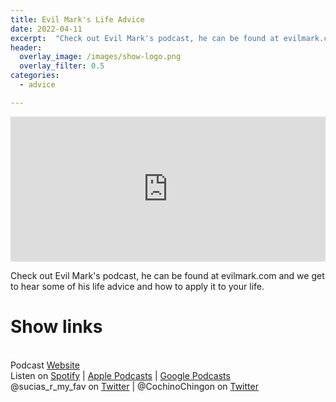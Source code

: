 ```yaml
---
title: Evil Mark's Life Advice
date: 2022-04-11
excerpt:  "Check out Evil Mark's podcast, he can be found at evilmark.com and we get to hear some of his life advice and how to apply it to your life."
header:
  overlay_image: /images/show-logo.png
  overlay_filter: 0.5
categories:
  - advice    

---
```

<iframe src='https://open.spotify.com/embed/episode/6qDz5MRXCLlNAeSVqpcDmX' width='100%' height='232' frameborder='0' allowtransparency='true' allow='encrypted-media'></iframe>

Check out Evil Mark's podcast, he can be found at evilmark.com and we get to hear some of his life advice and how to apply it to your life.

# Show links

<br> Podcast [Website](https://sucias.xyz)<a href='https://sucias.xyz'><i class='fas fa-link'></i></a>
<br> Listen on [Spotify](https://open.spotify.com/show/3XjoipCU3QzeIaQAAQpBdW)<a href='https://open.spotify.com/show/3XjoipCU3QzeIaQAAQpBdW'><i class='fab fa-spotify'></i></a> | [Apple Podcasts](https://podcasts.apple.com/us/podcast/sucias-are-my-favorite/id1548173787)<i class='fas fa-podcast'></i> | [Google Podcasts](https://podcasts.google.com/feed/aHR0cHM6Ly9hbmNob3IuZm0vcy80MjI0YzYzYy9wb2RjYXN0L3Jzcw)<a href='https://podcasts.google.com/feed/aHR0cHM6Ly9hbmNob3IuZm0vcy80MjI0YzYzYy9wb2RjYXN0L3Jzcw'><i class='fab fa-google-play'></i></a>
<br> @sucias_r_my_fav on [Twitter](https://twitter.com/sucias_r_my_fav)<a href='https://twitter.com/sucias_r_my_fav'><i class='fab fa-twitter'></i></a> | @CochinoChingon on [Twitter](https://twitter.com/cochinochingon)<a href='https://twitter.com/cochinochingon'><i class='fab fa-twitter'></i></a>
